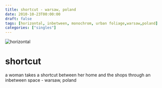 ```yaml
---
title: shortcut - warsaw, poland
date: 2010-10-23T00:00:00
draft: false
tags: [horizontal, inbetween, monochrom, urban foliage,warsaw,poland]
categories: ["singles"]
---
```

![horizontal](/p/sbr-20101023-13323101002.jpg)
<!--more-->
# shortcut
a woman takes a shortcut between her home and the shops through an inbetween space - warsaw, poland
